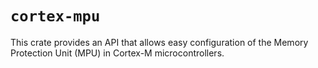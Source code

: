 # `cortex-mpu`

This crate provides an API that allows easy configuration of the Memory
Protection Unit (MPU) in Cortex-M microcontrollers.

